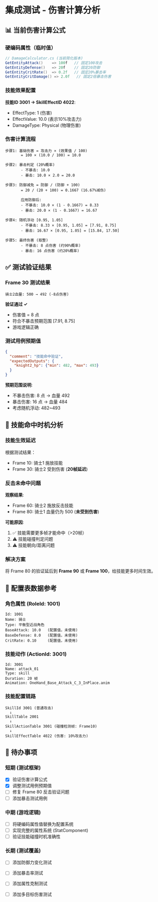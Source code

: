 # 集成测试 - 伤害计算分析

## 📊 当前伤害计算公式

### 硬编码属性（临时值）

```csharp
// DamageCalculator.cs (当前简化版本)
GetEntityAttack()    => 100f   // 固定100攻击
GetEntityDefense()   => 20f    // 固定20防御
GetEntityCritRate()  => 0.2f   // 固定20%暴击率
GetEntityCritDamage() => 2.0f   // 固定2倍暴击伤害
```

### 技能效果配置

**技能ID 3001 → SkillEffectID 4022**:
- EffectType: 1 (伤害)
- EffectValue: 10.0 (表示10%攻击力)
- DamageType: Physical (物理伤害)

### 伤害计算流程

```
步骤1: 基础伤害 = 攻击力 × (效果值 / 100)
       = 100 × (10.0 / 100) = 10.0

步骤2: 暴击判定 (20%概率)
       - 不暴击: 10.0
       - 暴击: 10.0 × 2.0 = 20.0

步骤3: 防御减免 = 防御 / (防御 + 100)
       = 20 / (20 + 100) = 0.1667 (16.67%减伤)
       
       应用防御后:
       - 不暴击: 10.0 × (1 - 0.1667) = 8.33
       - 暴击: 20.0 × (1 - 0.1667) = 16.67

步骤4: 随机浮动 [0.95, 1.05]
       - 不暴击: 8.33 × [0.95, 1.05] = [7.91, 8.75]
       - 暴击: 16.67 × [0.95, 1.05] = [15.84, 17.50]

步骤5: 最终伤害 (取整)
       - 不暴击: 8 点伤害 (约90%概率)
       - 暴击: 16 点伤害 (约20%概率)
```

## ✅ 测试验证结果

### Frame 30 测试结果
```
骑士2血量: 500 → 492 (-8点伤害)
```

**验证通过 ✓**
- 伤害值 = 8 点
- 符合不暴击预期范围 [7.91, 8.75]
- 游戏逻辑正确

### 测试用例预期值

```json
{
  "comment": "技能命中验证",
  "expectedOutputs": {
    "knight2_hp": {"min": 482, "max": 493}
  }
}
```

**预期范围说明**:
- 不暴击伤害: 8 点 → 血量 492
- 暴击伤害: 16 点 → 血量 484
- 考虑随机浮动: 482~493

## 🔄 技能命中时机分析

### 技能生效延迟

根据测试结果：
- Frame 10: 骑士1 施放技能
- Frame 30: 骑士2 受到伤害 (**20帧延迟**)

### 反击未命中问题

**观察结果**:
- Frame 60: 骑士2 施放反击技能
- Frame 80: 骑士1 血量仍为 500 (**未受到伤害**)

**可能原因**:
1. ✅ 技能需要更多帧才能命中（>20帧）
2. ⚠️ 技能碰撞判定问题
3. ⚠️ 技能朝向/距离问题

### 解决方案

将 Frame 80 的验证延后到 **Frame 90** 或 **Frame 100**，给技能更多时间生效。

## 🎯 配置表数据参考

### 角色属性 (RoleId: 1001)
```csv
Id: 1001
Name: 骑士
Type: 平衡型近战角色
BaseAttack: 10.0   (配置值，未使用)
BaseDefense: 8.0   (配置值，未使用)
CritRate: 0.10     (配置值，未使用)
```

### 技能动作 (ActionId: 3001)
```csv
Id: 3001
Name: attack_01
Type: skill
Duration: 20 帧
Animation: OneHand_Base_Attack_C_3_InPlace.anim
```

### 技能配置链路
```
SkillId 3001 (普通攻击)
  ↓
SkillTable 2001
  ↓
SkillActionTable 3001 (碰撞检测帧: Frame10)
  ↓
SkillEffectTable 4022 (伤害: 10%攻击力)
```

## 📝 待办事项

### 短期 (测试框架)
- [x] 验证伤害计算公式
- [x] 调整测试用例预期值
- [ ] 修复 Frame 80 反击验证问题
- [ ] 添加暴击测试用例

### 中期 (游戏逻辑)
- [ ] 将硬编码属性值替换为配置系统
- [ ] 实现完整的属性系统 (StatComponent)
- [ ] 验证技能碰撞时机准确性

### 长期 (测试覆盖)
- [ ] 添加防御力变化测试
- [ ] 添加暴击率测试
- [ ] 添加属性克制测试
- [ ] 添加多目标伤害测试


